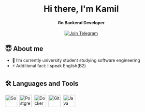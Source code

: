 <div align="center">
  <h1>Hi there, I'm Kamil</h1>
  
  <h4>Go Backend Developer</h4>

  <a href="https://t.me/kkhuzzyatov">
    <img src="https://img.shields.io/badge/Join%20Telegram-0088cc?style=for-the-badge&logo=telegram&logoColor=white" alt="Join Telegram"/>
  </a>
</div>

## 😇 About me

- 🏫 I’m currently university student studying software engineering <br>
- ⚡ Additional fact: I speak English(B2) <br>

## 🛠️ Languages and Tools

<img src="https://cdn.jsdelivr.net/gh/devicons/devicon/icons/go/go-original.svg" title="Go" width="40" height="40"/>&nbsp;
<img src="https://cdn.jsdelivr.net/gh/devicons/devicon/icons/postgresql/postgresql-original.svg" title="PostgreSQL" width="40" height="40"/>&nbsp;
<img src="https://cdn.jsdelivr.net/gh/devicons/devicon/icons/docker/docker-original.svg" title="Docker" width="40" height="40"/>&nbsp;
<img src="https://cdn.jsdelivr.net/gh/devicons/devicon/icons/git/git-original.svg" title="Git" width="40" height="40"/>&nbsp;
<img src="https://cdn.jsdelivr.net/gh/devicons/devicon/icons/java/java-original.svg" title="Java" width="40" height="40"/>&nbsp;
